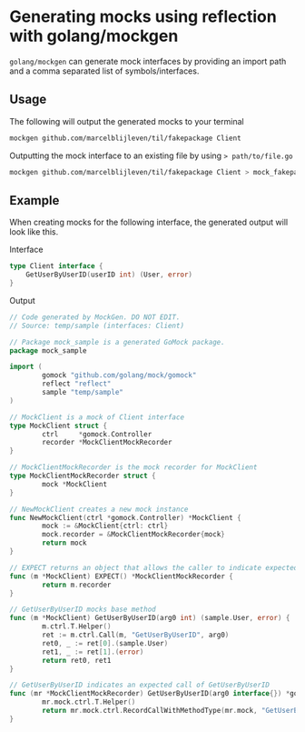 # Generating mocks using reflection with golang/mockgen
`golang/mockgen` can generate mock interfaces by providing an import path and a comma separated list of symbols/interfaces.

## Usage
The following will output the generated mocks to your terminal
```bash
mockgen github.com/marcelblijleven/til/fakepackage Client
```

Outputting the mock interface to an existing file by using `> path/to/file.go`
```bash
mockgen github.com/marcelblijleven/til/fakepackage Client > mock_fakepackage/mock_client.go
```

## Example
When creating mocks for the following interface, the generated output will look like this.

Interface
```go
type Client interface {
	GetUserByUserID(userID int) (User, error)
}
```

Output
```go
// Code generated by MockGen. DO NOT EDIT.
// Source: temp/sample (interfaces: Client)

// Package mock_sample is a generated GoMock package.
package mock_sample

import (
        gomock "github.com/golang/mock/gomock"
        reflect "reflect"
        sample "temp/sample"
)

// MockClient is a mock of Client interface
type MockClient struct {
        ctrl     *gomock.Controller
        recorder *MockClientMockRecorder
}

// MockClientMockRecorder is the mock recorder for MockClient
type MockClientMockRecorder struct {
        mock *MockClient
}

// NewMockClient creates a new mock instance
func NewMockClient(ctrl *gomock.Controller) *MockClient {
        mock := &MockClient{ctrl: ctrl}
        mock.recorder = &MockClientMockRecorder{mock}
        return mock
}

// EXPECT returns an object that allows the caller to indicate expected use
func (m *MockClient) EXPECT() *MockClientMockRecorder {
        return m.recorder
}

// GetUserByUserID mocks base method
func (m *MockClient) GetUserByUserID(arg0 int) (sample.User, error) {
        m.ctrl.T.Helper()
        ret := m.ctrl.Call(m, "GetUserByUserID", arg0)
        ret0, _ := ret[0].(sample.User)
        ret1, _ := ret[1].(error)
        return ret0, ret1
}

// GetUserByUserID indicates an expected call of GetUserByUserID
func (mr *MockClientMockRecorder) GetUserByUserID(arg0 interface{}) *gomock.Call {
        mr.mock.ctrl.T.Helper()
        return mr.mock.ctrl.RecordCallWithMethodType(mr.mock, "GetUserByUserID", reflect.TypeOf((*MockClient)(nil).GetUserByUserID), arg0)
}
```
